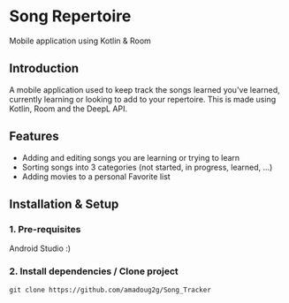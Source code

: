 # Song Repertoire
Mobile application using Kotlin &amp; Room

## Introduction
A mobile application used to keep track the songs learned you've learned, currently learning or looking to add to your repertoire. This is made using Kotlin, Room and the DeepL API.

## Features
* Adding and editing songs you are learning or trying to learn
* Sorting songs into 3 categories (not started, in progress, learned, ...)
* Adding movies to a personal Favorite list

## Installation & Setup
### 1. Pre-requisites
Android Studio :)
### 2. Install dependencies / Clone project
```
git clone https://github.com/amadoug2g/Song_Tracker
```
